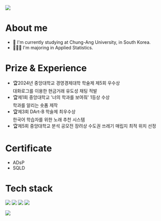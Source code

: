 ![](https://capsule-render.vercel.app/api?section=header&type=slice&text=Lee%20seungjae&color=random)
# About me
- 🏫 I'm currently studying at Chung-Ang University, in South Korea.
- 🧑🏻‍💻 I'm majoring in Applied Statistics.
# Prize & Experience
- 🏆2024년 중앙대학교 경영경제대학 학술제 제5회 우수상  
대화로그를 이용한 현금거래 유도성 채팅 적발
- 🏆제1회 중앙대학교 '너의 학과를 보여줘' 1등상 수상  
학과를 알리는 숏폼 제작
- 🏆제3회 DArt-B 학술제 최우수상  
한국어 학습자를 위한 노래 추천 시스템
- 🏆제5회 중앙대학교 분석 공모전 장려상
수도권 쓰레기 매립지 최적 위치 선정
# Certificate
- ADsP
- SQLD
# Tech stack
<img src="https://img.shields.io/badge/Python-3766AB?style=flat-square&logo=Python&logoColor=white"/></a> 
<img src="https://img.shields.io/badge/R-276DC3?logo=R">
<img src="https://img.shields.io/badge/SPSS-CC6699?logo=SPSS">
<img src="https://img.shields.io/badge/MySQL-4479A1?logo=MySQL&logoColor=white">

<img src="https://img.shields.io/badge/Colab-FFDB00?logo=googlecolab">    



<!--
**seungjjae/seungjjae** is a ✨ _special_ ✨ repository because its `README.md` (this file) appears on your GitHub profile.

Here are some ideas to get you started:
About me
- 🏫 I'm currently studying at Chung-Ang University, in South Korea.
- 🧑🏻‍💻 I'm majoring in Applied Statistics.
- 👯 I’m looking to collaborate on ...
- 🤔 I’m looking for help with ...
- 💬 Ask me about ...
- 📫 How to reach me: ...
- 😄 Pronouns: ...
- ⚡ Fun fact: ...
-->
